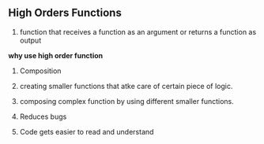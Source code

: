 ## High Orders Functions

1.  function that receives a function as an argument or returns a function as output

**why use high order function**

1.  Composition
  1.  creating smaller functions that atke care of certain piece of logic.
  2.  composing complex function by using different smaller functions.

2.  Reduces bugs
3.  Code gets easier to read and understand
